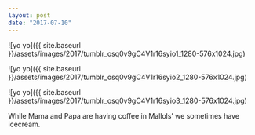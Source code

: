 ```yaml
---
layout: post
date: "2017-07-10"
---
```


![yo yo]({{ site.baseurl }}/assets/images/2017/tumblr_osq0v9gC4V1r16syio1_1280-576x1024.jpg)

![yo yo]({{ site.baseurl }}/assets/images/2017/tumblr_osq0v9gC4V1r16syio2_1280-576x1024.jpg)

![yo yo]({{ site.baseurl }}/assets/images/2017/tumblr_osq0v9gC4V1r16syio3_1280-576x1024.jpg)

While Mama and Papa are having coffee in Mallols’ we sometimes have icecream.
